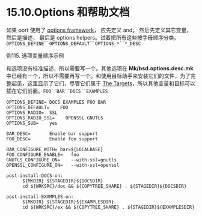 # 15.10.Options 和帮助文档

如果 port 使用了 [options framework](https://docs.freebsd.org/en/books/porters-handbook/makefiles/index.html#makefile-options)， 应先定义 and， 然后先定义其它变量， 然后是描述， 最后是 options helpers。试着把所有这些按字母顺序分类。`OPTIONS_DEFINE``OPTIONS_DEFAULT``OPTIONS_*``*_DESC`

例115. 选项变量顺序示例

和选项没有标准描述，所以需要写一个。其他选项在 **Mk/bsd.options.desc.mk** 中已经有一个，所以不需要再写一个。和使用目标助手来安装它们的文件，为了完整起见，这里显示了它们，尽管它们属于 [The Targets](https://docs.freebsd.org/en/books/porters-handbook/book/#porting-order-targets)，所以其他变量和目标可以插在它们前面。`FOO``BAR``DOCS``EXAMPLES`

```
OPTIONS_DEFINE=	DOCS EXAMPLES FOO BAR
OPTIONS_DEFAULT=	FOO
OPTIONS_RADIO=	SSL
OPTIONS_RADIO_SSL=    OPENSSL GNUTLS
OPTIONS_SUB=	yes

BAR_DESC=		Enable bar support
FOO_DESC=		Enable foo support

BAR_CONFIGURE_WITH=	bar=${LOCALBASE}
FOO_CONFIGURE_ENABLE=	foo
GNUTLS_CONFIGURE_ON=	--with-ssl=gnutls
OPENSSL_CONFIGURE_ON=	--with-ssl=openssl

post-install-DOCS-on:
      ${MKDIR} ${STAGEDIR}${DOCSDIR}
      cd ${WRKSRC}/doc && ${COPYTREE_SHARE} . ${STAGEDIR}${DOCSDIR}

post-install-EXAMPLES-on:
      ${MKDIR} ${STAGEDIR}${EXAMPLESDIR}
      cd ${WRKSRC}/ex && ${COPYTREE_SHARE} . ${STAGEDIR}${EXAMPLESDIR}
```
